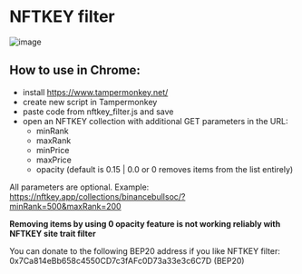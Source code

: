 # NFTKEY filter

![image](https://user-images.githubusercontent.com/93408926/139509700-ac6f0eff-f722-409e-b2fe-638685d59dda.png)

## How to use in Chrome:
* install https://www.tampermonkey.net/
* create new script in Tampermonkey
* paste code from nftkey_filter.js and save
* open an NFTKEY collection with additional GET parameters in the URL:
  * minRank
  * maxRank
  * minPrice
  * maxPrice
  * opacity (default is 0.15 | 0.0 or 0 removes items from the list entirely)

All parameters are optional. Example: https://nftkey.app/collections/binancebullsoc/?minRank=500&maxRank=200

**Removing items by using 0 opacity feature is not working reliably with NFTKEY site trait filter**

You can donate to the following BEP20 address if you like NFTKEY filter: 0x7Ca814eBb658c4550CD7c3fAFc0D73a33e3c6C7D (BEP20)
